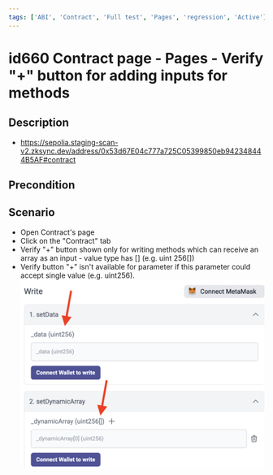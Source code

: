```yaml
---
tags: ['ABI', 'Contract', 'Full test', 'Pages', 'regression', 'Active']
---
```


# id660 Contract page - Pages - Verify "+" button for adding inputs for methods

## Description
- https://sepolia.staging-scan-v2.zksync.dev/address/0x53d67E04c777a725C05399850eb942348444B5AF#contract

## Precondition


## Scenario
- Open Contract's page
- Click on the "Contract" tab
- Verify "+" button shown only for writing methods which can receive an array as an input - value type has [] (e.g. uint 256[])
- Verify button "+" isn't available for parameter if this parameter could accept single value (e.g. uint256).
  ![Screenshot](../../../../static/img/Pages/Contracts/id660_1.png)